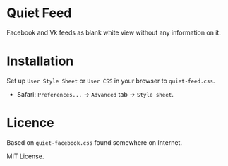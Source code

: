 # Quiet Feed

Facebook and Vk feeds as blank white view without any information on it.

# Installation

Set up `User Style Sheet` or `User CSS` in your browser to `quiet-feed.css`.

* Safari: `Preferences...` → `Advanced` tab → `Style sheet`.

# Licence

Based on `quiet-facebook.css` found somewhere on Internet.

MIT License.
